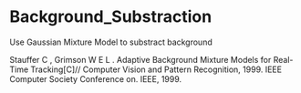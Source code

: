 # Background_Substraction
Use Gaussian Mixture Model to substract background

Stauffer C , Grimson W E L . Adaptive Background Mixture Models for Real-Time Tracking[C]// Computer Vision and Pattern Recognition, 1999. IEEE Computer Society Conference on. IEEE, 1999.
